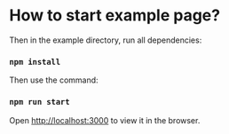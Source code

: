 # How to start example page?

Then in the example directory, run all dependencies:

### `npm install`

Then use the command:

### `npm run start`

Open [http://localhost:3000](http://localhost:3000) to view it in the browser.
